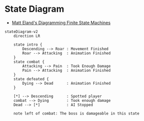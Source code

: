 # State Diagram
- [Matt Eland's Diagramming Finite State Machines](https://newdevsguide.com/2023/04/18/mermaid-state-machine/)

```mermaid
stateDiagram-v2
    direction LR

    state intro {
        Descending --> Roar : Movement Finished
        Roar --> Attacking  : Animation Finished
    }
    state combat {
        Attacking --> Pain  : Took Enough Damage
        Pain --> Attacking  : Animation Finished
    }
    state defeated {
        Dying --> Dead      : Animation Finished
    }

    [*] --> Descending      : Spotted player
    combat --> Dying        : Took enough damage
    Dead --> [*]            : AI Stopped

    note left of combat: The boss is damageable in this state
```
